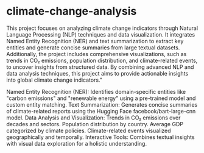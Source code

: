 # climate-change-analysis
This project focuses on analyzing climate change indicators through Natural Language Processing (NLP) techniques and data visualization. It integrates Named Entity Recognition (NER) and text summarization to extract key entities and generate concise summaries from large textual datasets. Additionally, the project includes comprehensive visualizations, such as trends in CO₂ emissions, population distribution, and climate-related events, to uncover insights from structured data. By combining advanced NLP and data analysis techniques, this project aims to provide actionable insights into global climate change indicators."

Named Entity Recognition (NER): Identifies domain-specific entities like "carbon emissions" and "renewable energy" using a pre-trained model and custom entity matching.
Text Summarization: Generates concise summaries of climate-related reports using the Hugging Face facebook/bart-large-cnn model.
Data Analysis and Visualization:
Trends in CO₂ emissions over decades and sectors.
Population distribution by country.
Average GDP categorized by climate policies.
Climate-related events visualized geographically and temporally.
Interactive Tools: Combines textual insights with visual data exploration for a holistic understanding.

